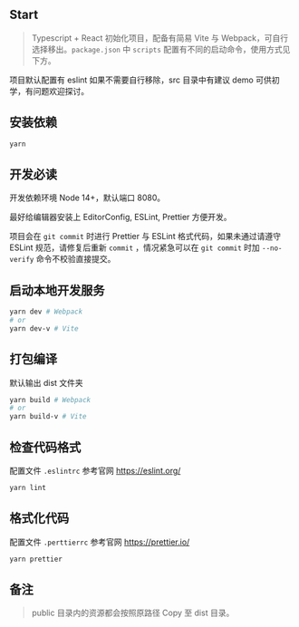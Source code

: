 ## Start

> Typescript + React 初始化项目，配备有简易 Vite 与 Webpack，可自行选择移出。`package.json` 中 `scripts` 配置有不同的启动命令，使用方式见下方。

项目默认配置有 eslint 如果不需要自行移除，src 目录中有建议 demo 可供初学，有问题欢迎探讨。

## 安装依赖

```bash
yarn
```

## 开发必读

开发依赖环境 Node 14+，默认端口 8080。

最好给编辑器安装上 EditorConfig, ESLint, Prettier 方便开发。

项目会在 `git commit` 时进行 Prettier 与 ESLint 格式代码，如果未通过请遵守 ESLint 规范，请修复后重新 `commit` ，情况紧急可以在 `git commit` 时加 `--no-verify` 命令不校验直接提交。

## 启动本地开发服务

```bash
yarn dev # Webpack
# or
yarn dev-v # Vite
```

## 打包编译

默认输出 dist 文件夹

```bash
yarn build # Webpack
# or
yarn build-v # Vite
```

## 检查代码格式

配置文件 `.eslintrc` 参考官网 https://eslint.org/

```bash
yarn lint
```

## 格式化代码

配置文件 `.perttierrc` 参考官网 https://prettier.io/

```bash
yarn prettier
```

## 备注

> public 目录内的资源都会按照原路径 Copy 至 dist 目录。
